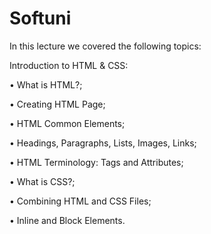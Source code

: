 # Softuni

In this lecture we covered the following topics:

Introduction to HTML & CSS: 

• What is HTML?;

• Creating HTML Page;

• HTML Common Elements;

• Headings, Paragraphs, Lists, Images, Links;

• HTML Terminology: Tags and Attributes;

• What is CSS?;

• Combining HTML and CSS Files;

• Inline and Block Elements.
